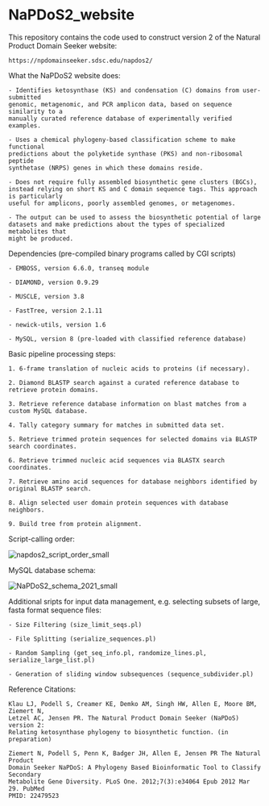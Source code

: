# NaPDoS2_website
This repository contains the code used to construct version 2 of the Natural Product Domain Seeker website:

	https://npdomainseeker.sdsc.edu/napdos2/
  
		
What the NaPDoS2 website does:

	- Identifies ketosynthase (KS) and condensation (C) domains from user-submitted 
	genomic, metagenomic, and PCR amplicon data, based on sequence similarity to a 
	manually curated reference database of experimentally verified examples.
	
	- Uses a chemical phylogeny-based classification scheme to make functional
	predictions about the polyketide synthase (PKS) and non-ribosomal peptide
	synthetase (NRPS) genes in which these domains reside.
	
	- Does not require fully assembled biosynthetic gene clusters (BGCs), 
	instead relying on short KS and C domain sequence tags. This approach is particularly 
	useful for amplicons, poorly assembled genomes, or metagenomes.
	
	- The output can be used to assess the biosynthetic potential of large
	datasets and make predictions about the types of specialized metabolites that
	might be produced.
  
Dependencies (pre-compiled binary programs called by CGI scripts)
	
	- EMBOSS, version 6.6.0, transeq module
	
	- DIAMOND, version 0.9.29
	
	- MUSCLE, version 3.8
	
	- FastTree, version 2.1.11
	
	- newick-utils, version 1.6
	
	- MySQL, version 8 (pre-loaded with classified reference database)
	

Basic pipeline processing steps:
  
	1. 6-frame translation of nucleic acids to proteins (if necessary).
	
	2. Diamond BLASTP search against a curated reference database to retrieve protein domains.
	
	3. Retrieve reference database information on blast matches from a custom MySQL database.
	
	4. Tally category summary for matches in submitted data set.
	
	5. Retrieve trimmed protein sequences for selected domains via BLASTP search coordinates.
	
	6. Retrieve trimmed nucleic acid sequences via BLASTX search coordinates.
	
	7. Retrieve amino acid sequences for database neighbors identified by original BLASTP search.
	
	8. Align selected user domain protein sequences with database neighbors.
	
	9. Build tree from protein alignment.

Script-calling order:
  
  ![napdos2_script_order_small](https://user-images.githubusercontent.com/24737584/140625623-f7516ab5-cbb5-4009-adcc-e26571246f92.png)

 MySQL database schema:
  
 ![NaPDoS2_schema_2021_small](https://user-images.githubusercontent.com/24737584/140801976-920fbe79-a962-4c23-af2a-347abc9313c2.png)


Additional sripts for input data management, e.g. selecting subsets of large, fasta format sequence files:
  
  	- Size Filtering (size_limit_seqs.pl)
	
	- File Splitting (serialize_sequences.pl)
	
	- Random Sampling (get_seq_info.pl, randomize_lines.pl, serialize_large_list.pl)
	
	- Generation of sliding window subsequences (sequence_subdivider.pl)
	
Reference Citations:
  
	Klau LJ, Podell S, Creamer KE, Demko AM, Singh HW, Allen E, Moore BM, Ziemert N,
	Letzel AC, Jensen PR. The Natural Product Domain Seeker (NaPDoS) version 2:
	Relating ketosynthase phylogeny to biosynthetic function. (in preparation)

	Ziemert N, Podell S, Penn K, Badger JH, Allen E, Jensen PR The Natural Product
	Domain Seeker NaPDoS: A Phylogeny Based Bioinformatic Tool to Classify Secondary
	Metabolite Gene Diversity. PLoS One. 2012;7(3):e34064 Epub 2012 Mar 29. PubMed
	PMID: 22479523
    
